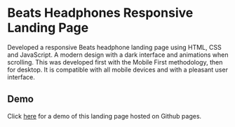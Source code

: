# Beats Headphones Responsive Landing Page

Developed a responsive Beats headphone landing page using HTML, CSS and JavaScript. A modern design with a dark interface and animations when scrolling. This was developed first with the Mobile First methodology, then for desktop. It is compatible with all mobile devices and with a pleasant user interface.

## Demo
Click [here](https://vinesh-yokentiran.github.io/Beats-Headphones-Landing-Page/) for a demo of this landing page hosted on Github pages. 
